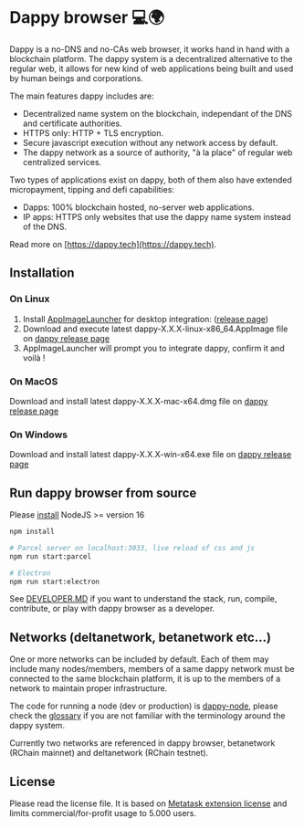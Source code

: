 # Dappy browser 💻🌍

Dappy is a no-DNS and no-CAs web browser, it works hand in hand with a blockchain platform. The dappy system is a decentralized alternative to the regular web, it allows for new kind of web applications being built and used by human beings and corporations.

The main features dappy includes are:
- Decentralized name system on the blockchain, independant of the DNS and certificate authorities.
- HTTPS only: HTTP + TLS encryption.
- Secure javascript execution without any network access by default.
- The dappy network as a source of authority, "à la place" of regular web centralized services.

Two types of applications exist on dappy, both of them also have extended micropayment, tipping and defi capabilities:
- Dapps: 100% blockchain hosted, no-server web applications.
- IP apps: HTTPS only websites that use the dappy name system instead of the DNS.

Read more on [https://dappy.tech](https://dappy.tech).

## Installation

### On Linux

1. Install [AppImageLauncher](https://github.com/TheAssassin/AppImageLauncher) for desktop integration: ([release page](https://github.com/TheAssassin/AppImageLauncher#installation))
2. Download and execute latest dappy-X.X.X-linux-x86_64.AppImage file on [dappy release page](https://github.com/fabcotech/dappy/releases)
3. AppImageLauncher will prompt you to integrate dappy, confirm it and voilà !

### On MacOS

Download and install latest dappy-X.X.X-mac-x64.dmg file on [dappy release page](https://github.com/fabcotech/dappy/releases)

### On Windows

Download and install latest dappy-X.X.X-win-x64.exe file on [dappy release page](https://github.com/fabcotech/dappy/releases)

## Run dappy browser from source

Please [install](https://nodejs.dev/) NodeJS >= version 16

```sh
npm install

# Parcel server on localhost:3033, live reload of css and js
npm run start:parcel

# Electron
npm run start:electron
```

See [DEVELOPER.MD](https://github.com/fabcotech/dappy/blob/master/DEVELOPER.MD) if you want to understand the stack, run, compile, contribute, or play with dappy browser as a developer.

## Networks (deltanetwork, betanetwork etc...)

One or more networks can be included by default. Each of them may include many nodes/members, members of a same dappy network must be connected to the same blockchain platform, it is up to the members of a network to maintain proper infrastructure.

The code for running a node (dev or production) is [dappy-node](https://github.com/fabcotech/dappy-node), please check the [glossary](https://dappy.tech/glossary) if you are not familiar with the terminology around the dappy system.

Currently two networks are referenced in dappy browser, betanetwork (RChain mainnet) and deltanetwork (RChain testnet).

## License

Please read the license file. It is based on [Metatask extension license](https://github.com/MetaMask/metamask-extension/blob/develop/LICENSE) and limits commercial/for-profit usage to 5.000 users.
